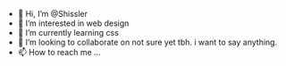 - 👋 Hi, I’m @Shissler
- 👀 I’m interested in web design
- 🌱 I’m currently learning css
- 💞️ I’m looking to collaborate on not sure yet tbh. i want to say anything.
- 📫 How to reach me ...

<!---
Shissler/Shissler is a ✨ special ✨ repository because its `README.md` (this file) appears on your GitHub profile.
You can click the Preview link to take a look at your changes.
--->
